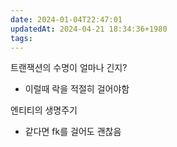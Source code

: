 ```yaml
---
date: 2024-01-04T22:47:01
updatedAt: 2024-04-21 18:34:36+1980
tags: 
---
```

트랜잭션의 수명이 얼마나 긴지?
- 이럴때 락을 적절히 걸어야함

엔티티의 생명주기
- 같다면 fk를 걸어도 괜찮음